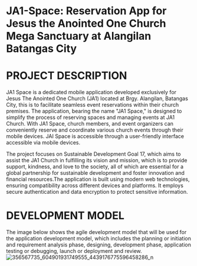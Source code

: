 # JA1-Space: Reservation App for Jesus the Anointed One Church Mega Sanctuary at Alangilan Batangas City
# PROJECT DESCRIPTION
JA1 Space is a dedicated mobile application developed exclusively for Jesus The Anointed One Church (JA1) located at Brgy. Alangilan, Batangas City, this is to facilitate seamless event reservations within their church premises. The application, bearing the name "JA1 Space," is designed to simplify the process of reserving spaces and managing events at JA1 Church. With JA1 Space, church members, and event organizers can conveniently reserve and coordinate various church events through their mobile devices. JAI Space is accessible through a user-friendly interface accessible via mobile devices. 

The project focuses on Sustainable Development Goal 17, which aims to assist the JA1 Church in fulfilling its vision and mission, which is to provide support, kindness, and love to the society, all of which are essential for a global partnership for sustainable development and foster innovation and financial resources.The application is built using modern web technologies, ensuring compatibility across different devices and platforms. It employs secure authentication and data encryption to protect sensitive information.
# DEVELOPMENT MODEL
The image below shows the agile development model that will be used for the application development model, which includes the planning or initiation and requirement analysis phase, designing, development phase, application testing or debugging, launch or deployment and review.
![356567735_604901931749555_4439176775596458286_n](https://github.com/iam-jerick/JA1-Church-Portal/assets/138177327/59befa68-0165-44de-b980-ecfa725e81af)
